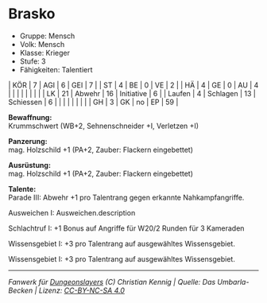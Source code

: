# Brasko  
- Gruppe: Mensch  
- Volk: Mensch  
- Klasse: Krieger  
- Stufe: 3  
- Fähigkeiten: Talentiert  


| KÖR    | 7  | AGI      | 6  | GEI        | 7  |
| ST     | 4  | BE       | 0  | VE         | 2  |
| HÄ     | 4  | GE       | 0  | AU         | 4  |
|        |    |          |    |            |    |
| LK     | 21 | Abwehr   | 16 | Initiative | 6  |
| Laufen | 4  | Schlagen | 13 | Schiessen  | 6  |
|        |    |          |    |            |    |
| GH     | 3  | GK       | no | EP         | 59 |


**Bewaffnung:**  
Krummschwert (WB+2, Sehnenschneider +I, Verletzen +I)

**Panzerung:**  
mag. Holzschild +1 (PA+2, Zauber: Flackern eingebettet)

**Ausrüstung:**  
mag. Holzschild +1 (PA+2, Zauber: Flackern eingebettet)

**Talente:**  
Parade III: Abwehr +1 pro Talentrang gegen erkannte Nahkampfangriffe.

Ausweichen I: Ausweichen.description

Schlachtruf I: +1 Bonus auf Angriffe für W20/2 Runden für 3 Kameraden

Wissensgebiet I: +3 pro Talentrang auf ausgewähltes Wissensgebiet.

Wissensgebiet I: +3 pro Talentrang auf ausgewähltes Wissensgebiet.





___
*Fanwerk für [Dungeonslayers](https://www.dungeonslayers.net/) (C) Christian Kennig | Quelle: Das Umbarla-Becken | Lizenz: [CC-BY-NC-SA 4.0](https://creativecommons.org/licenses/by-nc-sa/4.0/deed.de)*